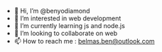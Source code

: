 - 👋 Hi, I’m @benyodiamond
- 👀 I’m interested in  web development
- 🌱 I’m currently learning js and node.js
- 💞️ I’m looking to collaborate on web
- 📫 How to reach me : belmas.ben@outlook.com

<!---
benyodiamond/benyodiamond is a ✨ special ✨ repository because its `README.md` (this file) appears on your GitHub profile.
You can click the Preview link to take a look at your changes.
--->
